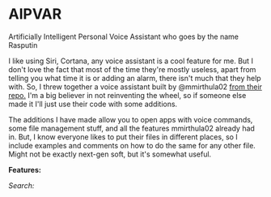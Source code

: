 # AIPVAR
Artificially Intelligent Personal Voice Assistant who goes by the name Rasputin

I like using Siri, Cortana, any voice assistant is a cool feature for me. 
But I don't love the fact that most of the time they're mostly useless, apart from telling you what time it is or adding an alarm, there isn't much that they help with.
So, I threw together a voice assistant built by @mmirthula02 [from their repo.](https://github.com/mmirthula02/AI-Personal-Voice-assistant-using-Python)
I'm a big believer in not reinventing the wheel, so if someone else made it I'll just use their code with some additions.

The additions I have made allow you to open apps with voice commands, some file management stuff, and all the features mmirthula02 already had in.
But, I know everyone likes to put their files in different places, so I include examples and comments on how to do the same for any other file. 
Might not be exactly next-gen soft, but it's somewhat useful.




**Features:**

*Search:*

